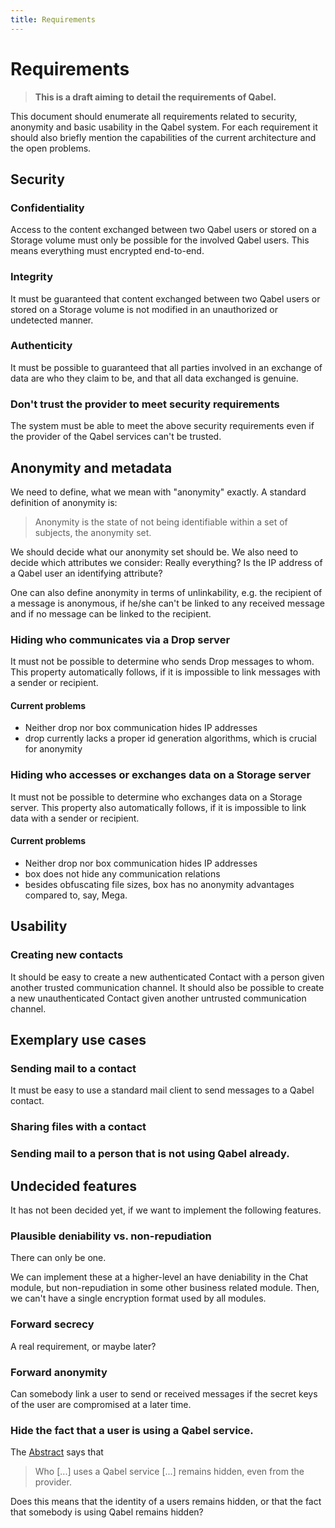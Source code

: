 ```yaml
---
title: Requirements
---
```

# Requirements

> **This is a draft aiming to detail the requirements of Qabel.**

This document should enumerate all requirements related to security, anonymity and basic usability in the Qabel system. For each requirement it should also briefly mention the capabilities of the current architecture and the open problems. 

## Security
### Confidentiality
Access to the content exchanged between two Qabel users or stored on a Storage volume must only be possible for the involved Qabel users. This means everything must encrypted end-to-end.

### Integrity
It must be guaranteed that content exchanged between two Qabel users or stored on a Storage volume is not modified in an unauthorized or undetected manner.

### Authenticity
It must be possible to guaranteed that all parties involved in an exchange of data are who they claim to be, and that all data exchanged is genuine.

### Don't trust the provider to meet security requirements
The system must be able to meet the above security requirements even if the provider of the Qabel services can't be trusted.

## Anonymity and metadata
We need to define, what we mean with "anonymity" exactly. A standard definition of anonymity is:

> Anonymity is the state of not being identifiable within a set of subjects, the anonymity set.

We should decide what our anonymity set should be. We also need to decide which attributes we consider: Really everything? Is the IP address of a Qabel user an identifying attribute?

One can also define anonymity in terms of unlinkability, e.g. the recipient of a message is anonymous,
if he/she can't be linked to any received message and if no message can be linked to the recipient.

### Hiding who communicates via a Drop server
It must not be possible to determine who sends Drop messages to whom.
This property automatically follows, if it is impossible to link messages with a sender or recipient.

#### Current problems
* Neither drop nor box communication hides IP addresses
* drop currently lacks a proper id generation algorithms, which is crucial for anonymity

### Hiding who accesses or exchanges data on a Storage server
It must not be possible to determine who exchanges data on a Storage server.
This property also automatically follows, if it is impossible to link data with a sender or recipient.

#### Current problems
* Neither drop nor box communication hides IP addresses
* box does not hide any communication relations
* besides obfuscating file sizes, box has no anonymity advantages compared to, say, Mega.

## Usability
### Creating new contacts
It should be easy to create a new authenticated Contact with a person given another trusted communication channel. It should also be possible to create a new unauthenticated Contact given another untrusted communication channel.

## Exemplary use cases
### Sending mail to a contact
It must be easy to use a standard mail client to send messages to a Qabel contact.

### Sharing files with a contact

### Sending mail to a person that is not using Qabel already.

## Undecided features
It has not been decided yet, if we want to implement the following features.

### Plausible deniability vs. non-repudiation
There can only be one.

We can implement these at a higher-level an have deniability in the Chat module,
but non-repudiation in some other business related module.
Then, we can't have a single encryption format used by all modules.

### Forward secrecy
A real requirement, or maybe later?

### Forward anonymity
Can somebody link a user to send or received messages if the secret keys of the user are compromised at a later time.

### Hide the fact that a user is using a Qabel service.
The [Abstract](../Abstract/) says that
> Who [...] uses a Qabel service [...] remains hidden, even from the provider.

Does this means that the identity of a users remains hidden, or that the fact that somebody is using Qabel remains hidden?
